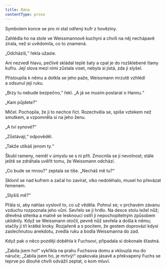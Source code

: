 ```yaml
---
title: Rána
contentType: prose
---
```


<section>

Symbolem konce se pro ni stal odřený kufr z hověziny.

Zahlédla ho na stole ve Weissmannově kuchyni a chvíli na něj nechápavě zírala, než si uvědomila, co to znamená.

„Odcházíš,“ řekla užasle.

Ani nezvedl hlavu, pečlivě skládal teplé šaty a cpal je do rozšklebené tlamy kufru. Její slova mezi nimi zůstala viset, nebyla si jistá, zda ji slyšel.

Přistoupila k němu a dotkla se jeho paže, Weissmann mrzutě vzhlédl a odsunul její ruku.

„Brzy tu nebude bezpečno,“ řekl. „A já se musím postarat o Hannu.“

„Kam půjdete?“

Mlčel. Pochopila, že jí to nechce říct. Rozechvěla se, spíše vztekem než smutkem, a vzpomněla si na jeho ženu.

„A tví synové?“

„Zůstávají,“ odpověděl.

„Takže utíkáš jenom ty.“

Škubl rameny, neměl v úmyslu se s ní přít. Zmocnila se jí nevolnost; stále ještě se zdráhala uvěřit tomu, že Weissmann odchází.

„Co bude se mnou?“ zeptala se tiše. „Necháš mě tu?“

Sklonil se nad kufrem a začal ho zavírat, víko nedoléhalo, musel ho převázat řemenem.

„Slyšíš mě?“

Přála si, aby nahlas vyslovil to, co už věděla. Pohnul se; v prchavém závanu vzduchu rozpoznala jeho vůni. Sevřelo se jí hrdlo. Na desce stolu ležel nůž; dřevěná střenka a matně se lesknoucí ostří ji nepochopitelným způsobem uklidnily. Když se Weissmann otočil, pevně nůž sevřela a došla k němu; stačily jí tři krátké kroky. Rozjařeně a s pocitem, že gestem doprovází kdysi zaslechnutou anekdotu, zvedla ruku a bodla Weissmanna do zad.

Když pak o něco později doběhla k Fuchsovi, připadala si dokonale šťastná.

„Zabila jsem ho!“ vykřikla na prahu Fuchsova domu a vklouzla mu do náruče; „Zabila jsem ho, je mrtvý!“ opakovala jásavě a překvapený Fuchs se teprve po dlouhé chvíli odvážil zeptat, o kom mluví.

</section>

